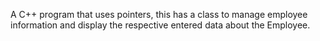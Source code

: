 A C++ program that uses pointers, this has a class to manage employee information and display the respective entered data about the Employee.
